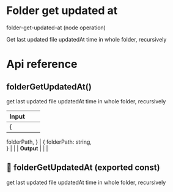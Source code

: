 # Folder get updated at

folder-get-updated-at (node operation)

Get last updated file updatedAt time in whole folder, recursively




# Api reference

## folderGetUpdatedAt()

get last updated file updatedAt time in whole folder, recursively


| Input      |    |    |
| ---------- | -- | -- |
| {
  folderPath,
} | { folderPath: string, <br /> } |  |
| **Output** |    |    |



## 📄 folderGetUpdatedAt (exported const)

get last updated file updatedAt time in whole folder, recursively

